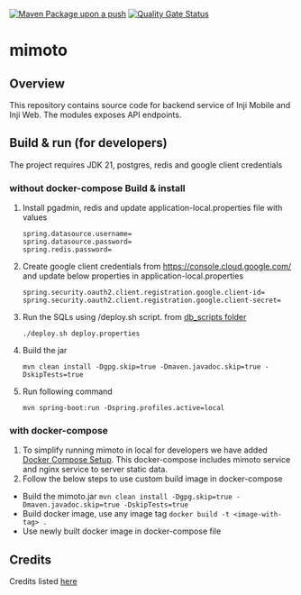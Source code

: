 [![Maven Package upon a push](https://github.com/mosip/mimoto/actions/workflows/push-trigger.yml/badge.svg?branch=master)](https://github.com/mosip/mimoto/actions/workflows/push-trigger.yml)
[![Quality Gate Status](https://sonarcloud.io/api/project_badges/measure?project=mosip_mimoto&id=mosip_mimoto&metric=alert_status)](https://sonarcloud.io/project/overview?id=mosip_mimoto)

# mimoto

## Overview
This repository contains source code for backend service of Inji Mobile and Inji Web. The modules exposes API endpoints.


## Build & run (for developers)
The project requires JDK 21, postgres, redis and google client credentials
### without docker-compose Build & install
1. Install pgadmin, redis and update application-local.properties file with values 
   ```
   spring.datasource.username=
   spring.datasource.password=
   spring.redis.password=
   ```
2. Create google client credentials from https://console.cloud.google.com/ and update below properties in application-local.properties 
    ``` 
    spring.security.oauth2.client.registration.google.client-id=
    spring.security.oauth2.client.registration.google.client-secret=
    ```
3. Run the SQLs using <db name>/deploy.sh script. from [db_scripts folder](db_scripts/inji_mimoto)
   ```
   ./deploy.sh deploy.properties
   ```
4. Build the jar
    ```
    mvn clean install -Dgpg.skip=true -Dmaven.javadoc.skip=true -DskipTests=true
    ```
5. Run following command 
    ```
    mvn spring-boot:run -Dspring.profiles.active=local
    ```
### with docker-compose
1. To simplify running mimoto in local for developers we have added [Docker Compose Setup](docker-compose/README.md). This docker-compose includes mimoto service and nginx service to server static data.
2. Follow the below steps to use custom build image in docker-compose
* Build the mimoto.jar
  ```mvn clean install -Dgpg.skip=true -Dmaven.javadoc.skip=true -DskipTests=true```
* Build docker image, use any image tag
  ```docker build -t <image-with-tag> .```
* Use newly built docker image in docker-compose file


## Credits
Credits listed [here](/Credits.md)
